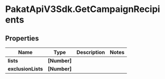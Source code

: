 # PakatApiV3Sdk.GetCampaignRecipients

## Properties
Name | Type | Description | Notes
------------ | ------------- | ------------- | -------------
**lists** | **[Number]** |  | 
**exclusionLists** | **[Number]** |  | 


